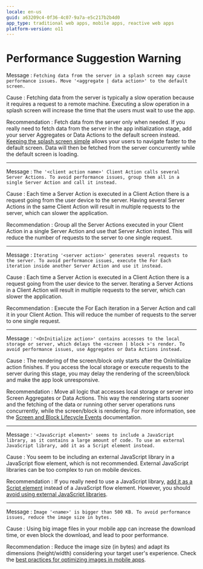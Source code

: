 ```yaml
---
locale: en-us
guid: a63209c4-0f36-4c07-9a7a-e5c217b2b4d0
app_type: traditional web apps, mobile apps, reactive web apps
platform-version: o11
---
```


# Performance Suggestion Warning

<a id="helpid-30136"></a>

Message
:   `Fetching data from the server in a splash screen may cause performance issues. Move '<aggregate | data action>' to the default screen.`

Cause
:   Fetching data from the server is typically a slow operation because it requires a request to a remote machine. Executing a slow operation in a splash screen will increase the time that the users must wait to use the app.

Recommendation
:   Fetch data from the server only when needed. If you really need to fetch data from the server in the app initialization stage, add your server Aggregates or Data Actions to the default screen instead. [Keeping the splash screen simple](https://success.outsystems.com/documentation/best_practices/development/outsystems_mobile_best_practices/#keep-the-splash-screen-simple-and-fast) allows your users to navigate faster to the default screen. Data will then be fetched from the server concurrently while the default screen is loading.

---

<a id="helpid-30137"></a>

Message
:   `The '<client action name>' Client Action calls several Server Actions. To avoid performance issues, group them all in a single Server Action and call it instead.`

Cause
:   Each time a Server Action is executed in a Client Action there is a request going from the user device to the server. Having several Server Actions in the same Client Action will result in multiple requests to the server, which can slower the application.

Recommendation
:   Group all the Server Actions executed in your Client Action in a single Server Action and use that Server Action insted. This will reduce the number of requests to the server to one single request.

---

<a id="helpid-30138"></a>

Message
:   `Iterating '<server action>' generates several requests to the server. To avoid performance issues, execute the For Each iteration inside another Server Action and use it instead.`

Cause
:   Each time a Server Action is executed in a Client Action there is a request going from the user device to the server. Iterating a Server Actions in a Client Action will result in multiple requests to the server, which can slower the application.

Recommendation
:   Execute the For Each iteration in a Server Action and call it in your Client Action. This will reduce the number of requests to the server to one single request.

---

<a id="helpid-30140"></a>

<a id="helpid-30141"></a>

Message
:   `'<OnInitialize action>' contains accesses to the local storage or server, which delays the <screen | block >'s render. To avoid performance issues, use Aggregates or Data Actions instead.`

Cause
:   The rendering of the screen/block only starts after the OnInitialize action finishes. If you access the local storage or execute requests to the server during this stage, you may delay the rendering of the screen/block and make the app look unresponsive.

Recommendation
:   Move all logic that accesses local storage or server into Screen Aggregates or Data Actions. This way the rendering starts sooner and the fetching of the data or running other server operations runs concurrently, while the screen/block is rendering. For more information, see the [Screen and Block Lifecycle Events](<../../../develop/logic/screen-block-lifecycle-events.md>) documentation.

---

<a id="helpid-30146"></a>

Message
:   `'<JavaScript element>' seems to include a JavaScript library, as it contains a large amount of code. To use an external JavaScript library, add it as a Script element instead.`

Cause
:   You seem to be including an external JavaScript library in a JavaScript flow element, which is not recommended. External JavaScript libraries can be too complex to run on mobile devices.

Recommendation
:   If you really need to use a JavaScript library, [add it as a Script element](<../../../extensibility-and-integration/javascript/mobile/use-external-lib.md>) instead of a JavaScript flow element. However, you should [avoid using external JavaScript libraries](https://success.outsystems.com/documentation/best_practices/development/outsystems_mobile_best_practices/#avoid-using-external-javascript-libraries). 

---

<a id="helpid-30149"></a>

Message
:   `Image '<name>' is bigger than 500 KB. To avoid performance issues, reduce the image size in bytes.`

Cause
:   Using big image files in your mobile app can increase the download time, or even block the download, and lead to poor performance.

Recommendation
:   Reduce the image size (in bytes) and adapt its dimensions (height/width) considering your target user's experience. Check the [best practices for optimizing images in mobile apps](https://success.outsystems.com/documentation/best_practices/development/outsystems_mobile_best_practices/#optimize-the-file-size-of-images).
